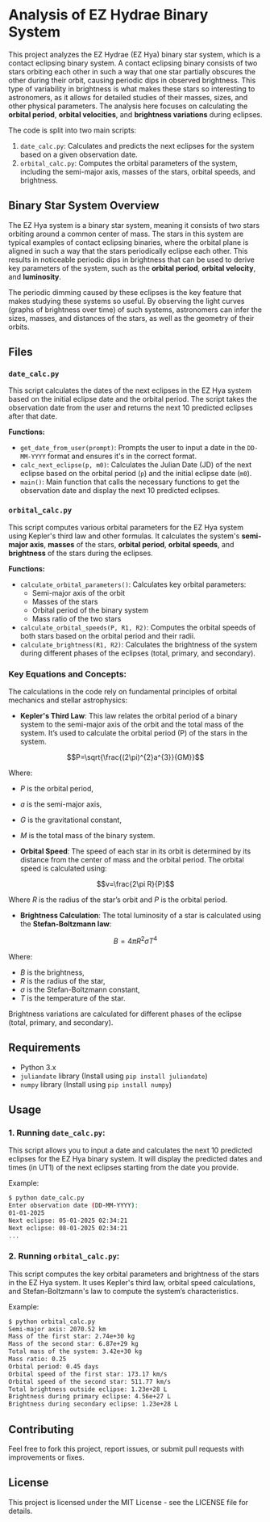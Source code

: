 # Analysis of EZ Hydrae Binary System

This project analyzes the EZ Hydrae (EZ Hya) binary star system, which is a contact eclipsing binary system. A contact eclipsing binary consists of two stars orbiting each other in such a way that one star partially obscures the other during their orbit, causing periodic dips in observed brightness. This type of variability in brightness is what makes these stars so interesting to astronomers, as it allows for detailed studies of their masses, sizes, and other physical parameters. The analysis here focuses on calculating the **orbital period**, **orbital velocities**, and **brightness variations** during eclipses.

The code is split into two main scripts:
1. `date_calc.py`: Calculates and predicts the next eclipses for the system based on a given observation date.
2. `orbital_calc.py`: Computes the orbital parameters of the system, including the semi-major axis, masses of the stars, orbital speeds, and brightness.

## Binary Star System Overview

The EZ Hya system is a binary star system, meaning it consists of two stars orbiting around a common center of mass. The stars in this system are typical examples of contact eclipsing binaries, where the orbital plane is aligned in such a way that the stars periodically eclipse each other. This results in noticeable periodic dips in brightness that can be used to derive key parameters of the system, such as the **orbital period**, **orbital velocity**, and **luminosity**.

The periodic dimming caused by these eclipses is the key feature that makes studying these systems so useful. By observing the light curves (graphs of brightness over time) of such systems, astronomers can infer the sizes, masses, and distances of the stars, as well as the geometry of their orbits.

## Files

### `date_calc.py`

This script calculates the dates of the next eclipses in the EZ Hya system based on the initial eclipse date and the orbital period. The script takes the observation date from the user and returns the next 10 predicted eclipses after that date.

**Functions:**

* `get_date_from_user(prompt)`: Prompts the user to input a date in the `DD-MM-YYYY` format and ensures it's in the correct format.
* `calc_next_eclipse(p, m0)`: Calculates the Julian Date (JD) of the next eclipse based on the orbital period (`p`) and the initial eclipse date (`m0`).
* `main()`: Main function that calls the necessary functions to get the observation date and display the next 10 predicted eclipses.

### `orbital_calc.py`

This script computes various orbital parameters for the EZ Hya system using Kepler's third law and other formulas. It calculates the system's **semi-major axis**, **masses** of the stars, **orbital period**, **orbital speeds**, and **brightness** of the stars during the eclipses.

**Functions:**

* `calculate_orbital_parameters()`: Calculates key orbital parameters:
  * Semi-major axis of the orbit
  * Masses of the stars
  * Orbital period of the binary system
  * Mass ratio of the two stars
* `calculate_orbital_speeds(P, R1, R2)`: Computes the orbital speeds of both stars based on the orbital period and their radii.
* `calculate_brightness(R1, R2)`: Calculates the brightness of the system during different phases of the eclipses (total, primary, and secondary).

### **Key Equations and Concepts:**
The calculations in the code rely on fundamental principles of orbital mechanics and stellar astrophysics:
* **Kepler's Third Law**: This law relates the orbital period of a binary system to the semi-major axis of the orbit and the total mass of the system. It’s used to calculate the orbital period (P) of the stars in the system.

$$P=\sqrt{\frac{(2\pi)^{2}a^{3}}{GM}}$$
 
  Where:
  
  * $P$ is the orbital period,
  * $a$ is the semi-major axis,
  * $G$ is the gravitational constant,
  * $M$ is the total mass of the binary system.

* **Orbital Speed**: The speed of each star in its orbit is determined by its distance from the center of mass and the orbital period. The orbital speed is calculated using:

$$v=\frac{2\pi R}{P}$$

Where $R$ is the radius of the star’s orbit and $P$ is the orbital period.

* **Brightness Calculation**: The total luminosity of a star is calculated using the **Stefan-Boltzmann law**:

$$B=4\pi R^{2}\sigma T^{4}$$

Where:

* $B$ is the brightness,
* $R$ is the radius of the star,
* $σ$ is the Stefan-Boltzmann constant,
* $T$ is the temperature of the star.

Brightness variations are calculated for different phases of the eclipse (total, primary, and secondary).

## Requirements
* Python 3.x
* `juliandate` library (Install using `pip install juliandate`)
* `numpy` library (Install using `pip install numpy`)

## Usage

### 1. Running `date_calc.py`:

This script allows you to input a date and calculates the next 10 predicted eclipses for the EZ Hya binary system. It will display the predicted dates and times (in UT1) of the next eclipses starting from the date you provide.

Example:

```bash
$ python date_calc.py
Enter observation date (DD-MM-YYYY):
01-01-2025
Next eclipse: 05-01-2025 02:34:21
Next eclipse: 08-01-2025 02:34:21
...
```

### 2. Running `orbital_calc.py`:
This script computes the key orbital parameters and brightness of the stars in the EZ Hya system. It uses Kepler's third law, orbital speed calculations, and Stefan-Boltzmann's law to compute the system’s characteristics.

Example:

```bash
$ python orbital_calc.py
Semi-major axis: 2070.52 km
Mass of the first star: 2.74e+30 kg
Mass of the second star: 6.87e+29 kg
Total mass of the system: 3.42e+30 kg
Mass ratio: 0.25
Orbital period: 0.45 days
Orbital speed of the first star: 173.17 km/s
Orbital speed of the second star: 511.77 km/s
Total brightness outside eclipse: 1.23e+28 L
Brightness during primary eclipse: 4.56e+27 L
Brightness during secondary eclipse: 1.23e+28 L
```

## Contributing

Feel free to fork this project, report issues, or submit pull requests with improvements or fixes.

## License

This project is licensed under the MIT License - see the LICENSE file for details.
